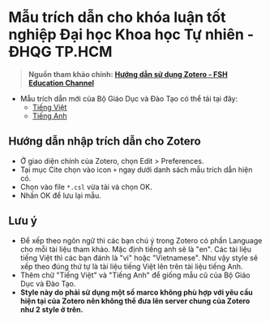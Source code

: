 # Mẫu trích dẫn cho khóa luận tốt nghiệp Đại học Khoa học Tự nhiên - ĐHQG TP.HCM

> **Nguồn tham khảo chính: [ Hướng dẫn sử dụng Zotero - FSH Education Channel](https://fsh.org.vn/vietnamese-utf-8/huong-dan-su-dung-zotero---fsh-education-channel-c123a180.html)**

* Mẫu trích dẫn mới của Bộ Giáo Dục và Đào Tạo có thể tải tại đây:
	* [Tiếng Việt](https://www.zotero.org/styles/vietnam-ministry-of-education-and-training-vi)
	* [Tiếng Anh](https://www.zotero.org/styles/vietnam-ministry-of-education-and-training-en)

## Hướng dẫn nhập trích dẫn cho Zotero
* Ở giao diện chính của Zotero, chọn Edit > Preferences.
* Tại mục Cite chọn vào icon `+` ngay dưới danh sách mẫu trích dẫn hiện có.
* Chọn vào file `*.csl` vừa tải và chọn OK.
* Nhấn OK để lưu lại mẫu.

## Lưu ý
- Để xếp theo ngôn ngữ thì các bạn chú ý trong Zotero có phần Language cho mỗi tài liệu tham khảo. Mặc định tiếng anh sẽ là "en". Các tài liệu tiếng Việt thì các bạn đánh là "vi" hoặc "Vietnamese". Như vậy style sẽ xếp theo đúng thứ tự là tài liệu tiếng Việt lên trên tài liệu tiếng Anh.
- Thêm chữ "Tiếng Việt" và "Tiếng Anh" để giống mẫu cũ của Bộ Giáo Dục và Đào Tạo.
- **Style này do phải sử dụng một số marco không phù hợp với yêu cầu hiện tại của Zotero nên không thể đưa lên server chung của Zotero như 2 style ở trên.**
